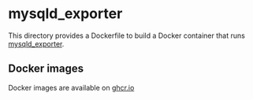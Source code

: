 # mysqld_exporter

This directory provides a Dockerfile to build a Docker container that runs [mysqld_exporter](https://github.com/prometheus/mysqld_exporter).

Docker images
-------------

Docker images are available on [ghcr.io](https://github.com/cybozu-go/moco/pkgs/container/moco%2Fmysqld_exporter)
